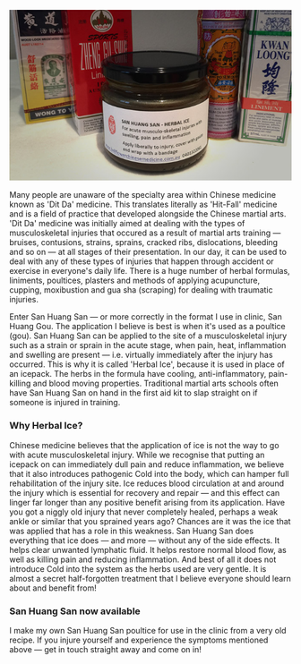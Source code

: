 ![San Huang San (Herbal ice) ](/assets/img/blog-sanhuangsan.jpg)

Many people are unaware of the specialty area within Chinese medicine known as 'Dit Da' medicine. This translates literally as 'Hit-Fall' medicine and is a field of practice that developed alongside the Chinese martial arts. 'Dit Da' medicine was initially aimed at dealing with the types of musculoskeletal injuries that occured as a result of martial arts training — bruises, contusions, strains, sprains, cracked ribs, dislocations, bleeding and so on — at all stages of their presentation. In our day, it can be used to deal with any of these types of injuries that happen through accident or exercise in everyone's daily life. There is a huge number of herbal formulas, liniments, poultices, plasters and methods of applying acupuncture, cupping, moxibustion and gua sha (scraping) for dealing with traumatic injuries.

Enter San Huang San — or more correctly in the format I use in clinic, San Huang Gou. The application I believe is best is when it's used as a poultice (gou). San Huang San can be applied to the site of a musculoskeletal injury such as a strain or sprain in the acute stage, when pain, heat, inflammation and swelling are present — i.e. virtually immediately after the injury has occurred. This is why it is called 'Herbal Ice', because it is used in place of an icepack. The herbs in the formula have cooling, anti-inflammatory, pain-killing and blood moving properties. Traditional martial arts schools often have San Huang San on hand in the first aid kit to slap straight on if someone is injured in training.

### Why Herbal Ice?

Chinese medicine believes that the application of ice is not the way to go with acute musculoskeletal injury. While we recognise that putting an icepack on can immediately dull pain and reduce inflammation, we believe that it also introduces pathogenic Cold into the body, which can hamper full rehabilitation of the injury site. Ice reduces blood circulation at and around the injury which is essential for recovery and repair — and this effect can linger far longer than any positive benefit arising from its application. Have you got a niggly old injury that never completely healed, perhaps a weak ankle or similar that you sprained years ago? Chances are it was the ice that was applied that has a role in this weakness. San Huang San does everything that ice does — and more — without any of the side effects. It helps clear unwanted lymphatic fluid. It helps restore normal blood flow, as well as killing pain and reducing inflammation. And best of all it does not introduce Cold into the system as the herbs used are very gentle. It is almost a secret half-forgotten treatment that I believe everyone should learn about and benefit from!

### San Huang San now available

I make my own San Huang San poultice for use in the clinic from a very old recipe. If you injure yourself and experience the symptoms mentioned above — get in touch straight away and come on in!
